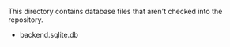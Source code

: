 This directory contains database files that aren't checked into the repository.
- backend.sqlite.db
